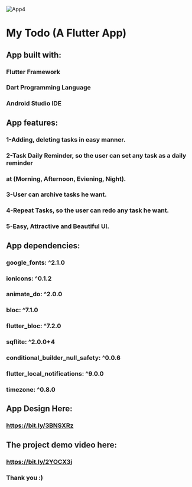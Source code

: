 ![App4](https://user-images.githubusercontent.com/62621180/142860617-4cc0efd3-0d7a-4b7f-914d-e8caedf08e24.png)
# My Todo (A Flutter App)

##  App built with:

###   Flutter Framework
###   Dart Programming Language
###   Android Studio IDE

##  App features:

###   1-Adding, deleting tasks in easy manner.  
###   2-Task Daily Reminder, so the user can set any task as a daily reminder 
###   at (Morning, Afternoon, Eviening, Night).
###   3-User can archive tasks he want.
###   4-Repeat Tasks, so the user can redo any task he want.
###   5-Easy, Attractive and Beautiful UI.

##  App dependencies:

###  google_fonts: ^2.1.0
###  ionicons: ^0.1.2
###  animate_do: ^2.0.0
###  bloc: ^7.1.0
###  flutter_bloc: ^7.2.0
###  sqflite: ^2.0.0+4
###  conditional_builder_null_safety: ^0.0.6
###  flutter_local_notifications: ^9.0.0
###  timezone: ^0.8.0

## App Design Here:

### https://bit.ly/3BNSXRz

## The project demo video here:

### https://bit.ly/2YOCX3j

### Thank you :)
